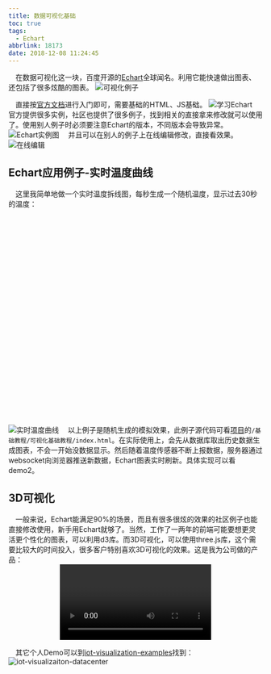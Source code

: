```yaml
---
title: 数据可视化基础
toc: true
tags:
  - Echart
abbrlink: 18173
date: 2018-12-08 11:24:45
---
```


&emsp;在数据可视化这一块，百度开源的[Echart](http://echarts.baidu.com/)全球闻名。利用它能快速做出图表、还包括了很多炫酷的图表。
![可视化例子](/blog_images/005BIQVbgy1fy9yeqrppcj31hc0p01ky.jpg)

&emsp;直接按[官方文档](http://echarts.baidu.com/)进行入门即可，需要基础的HTML、JS基础。
![学习Echart](/blog_images/005BIQVbgy1fxz6q3t0u5j31hc0q2wh7.jpg)
&emsp;官方提供很多实例，社区也提供了很多例子，找到相关的直接拿来修改就可以使用了。使用别人例子时必须要注意Echart的版本，不同版本会导致异常。
![Echart实例图](/blog_images/005BIQVbgy1fxz6viun2jj31hc0q2tgq.jpg)
&emsp;并且可以在别人的例子上在线编辑修改，直接看效果。
![在线编辑](/blog_images/005BIQVbgy1fy9yifvczyj31hc0t4go2.jpg)
## Echart应用例子-实时温度曲线
&emsp;这里我简单地做一个实时温度拆线图，每秒生成一个随机温度，显示过去30秒的温度：
<!-- 引入Echart脚本 -->
<script src="/js/echarts.min.js"></script>
<!-- 为ECharts准备一个具备大小（宽高）的Dom -->
<div id="main" style="width: 600px;height:400px;"></div>
<script type="text/javascript">
    // 基于准备好的dom，初始化echarts实例
    var myChart = echarts.init(document.getElementById('main'));

    // 指定图表的配置项和数据
    var option = {
      title: {
        text: '实时温度'
      },
      xAxis: {
        type: 'category',
        data: []
      },
      yAxis: {
        type: 'value'
      },
      series: [{
        data: [],
        type: 'line',
        smooth: true
      }]
    };

    // 使用刚指定的配置项和数据显示图表。
    myChart.setOption(option);

    setInterval(function () {
      var tem = 20 + Math.random().toFixed(2) * 10;
      tem = tem.toFixed(2); // 随机数模拟温度，只保留两位小数
      var time = new Date();
      option.xAxis.data.push(time.getMinutes()+':'+time.getSeconds());//给X轴 插入时间数据
      option.series[0].data.push(tem);//给Y轴 插入温度数据

      // 如果数据超过30个，把第一个数据删除。
      if(option.xAxis.data.length > 30){
        option.xAxis.data.shift()
        option.series[0].data.shift()
      }
      myChart.setOption(option);
    }, 1000);
</script>

![实时温度曲线](/blog_images/005BIQVbgy1fxza9jxsmfj31bu1rial9.jpg)
&emsp;以上例子是随机生成的模拟效果，此例子源代码可看[项目](https://github.com/alwxkxk/soft-and-hard)的`/基础教程/可视化基础教程/index.html`。在实际使用上，会先从数据库取出历史数据生成图表，不会一开始没数据显示。然后随着温度传感器不断上报数据，服务器通过websocket向浏览器推送新数据，Echart图表实时刷新。具体实现可以看demo2。

## 3D可视化
&emsp;一般来说，Echart能满足90%的场景，而且有很多很炫的效果的社区例子也能直接修改使用，新手用Echart就够了。当然，工作了一两年的前端可能要想更灵活更个性化的图表，可以利用d3库。而3D可视化，可以使用three.js库，这个需要比较大的时间投入，很多客户特别喜欢3D可视化的效果。这是我为公司做的产品：
<video class="lazy" controls data-src="https://test-1251805228.file.myqcloud.com/%E5%BE%AE%E6%A8%A1%E5%9D%97.mp4" controls="controls" style="max-width: 100%; display: block; margin-left: auto; margin-right: auto;">
your browser does not support the video tag
</video>

&emsp;其它个人Demo可以到[iot-visualization-examples](https://github.com/alwxkxk/iot-visualization-examples)找到：
![iot-visualizaiton-datacenter](/blog_images/iot-visualizaiton-datacenter.jpg)




